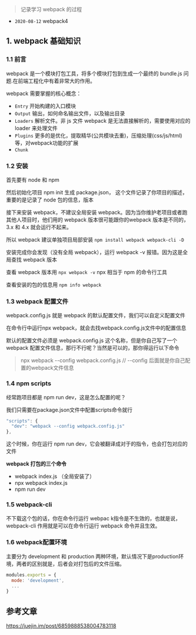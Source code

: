 > 记录学习 webpack 的过程

- `2020-08-12` webpack4

## 1. webpack 基础知识
### 1.1 前言
webpack 是一个模块打包工具，将多个模块打包到生成一个最终的 bundle.js 问题.在前端工程化中有着非常大的作用。

webpack 需要掌握的核心概念：
- `Entry` 开始构建的入口模块
- `Output` 输出，如何命名输出文件，以及输出目录
- `Loaders` 解析文件。非 js 文件 webpack 是无法直接解析的，需要使用对应的 loader 来处理文件
- `Plugins` 更多的是优化，提取精华(公共模块去重)，压缩处理(css/js/html)等，对webpack功能的扩展
- `Chunk`

### 1.2 安装
首先要有 node 和 npm 

然后初始化项目 npm init 生成 package.json， 这个文件记录了你项目的描述，重要的是记录了 node 包的信息，版本

接下来安装 webpack，不建议全局安装 webpack。因为当你维护老项目或者跑其他人项目时，他们用的 webpack 版本很可能跟你的webpack 版本是不同的，3.x 和 4.x 就会运行不起来。

所以 webpack 建议单独项目局部安装 `npm install webpack webpack-cli -D`

安装完成你会发现（没有全局 webpack），运行 webpack -v 报错。因为这是全局查找 webpack 版本

查看 webpack 版本用 `npx webpack -v`   npx 相当于 npm 的命令行工具

查看安装的包的信息用 `npm info webpack`

### 1.3 webpack 配置文件
webpack.config.js 就是 webpack 的默认配置文件，我们可以自定义配置文件

在命令行中运行npx webpack，就会去找webpack.config.js文件中的配置信息

默认的配置文件必须是 webpack.config.js 这个名称，但是你自己写了一个 webpack 配置文件信息，那行不行呢？当然是可以的，那你得运行以下命令

> npx webpack --config webpack.config.js
> // --config 后面就是你自己配置的webpack文件信息

### 1.4 npm scripts
经常跑项目都是 npm run dev，这是怎么配置的呢？

我们只需要在package.json文件中配置scripts命令就行
```js
"scripts": {
  "dev": "webpack --config webpack.config.js"
},
```
这个时候，你在运行 npm run dev，它会被翻译成对于的指令，也会打包对应的文件

**webpack 打包的三个命令**
- webpack index.js （全局安装了）
- npx webpack index.js
- npm run dev

### 1.5 webpack-cli
不下载这个包的话，你在命令行运行 webpac k指令是不生效的，也就是说，webpack-cli 作用就是可以在命令行运行 webpack 命令并且生效。

### 1.6 webpack配置环境
主要分为 development 和 production 两种环境，默认情况下是production环境，两者的区别就是，后者会对打包后的文件压缩。

```js
modules.exports = {
  mode: 'development',
  ...
}
```

## 参考文章
https://juejin.im/post/6859888538004783118



